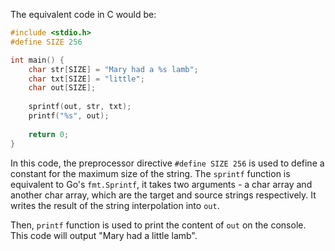  The equivalent code in C would be:

```c
#include <stdio.h>
#define SIZE 256

int main() {
    char str[SIZE] = "Mary had a %s lamb";
    char txt[SIZE] = "little";
    char out[SIZE];
    
    sprintf(out, str, txt);
    printf("%s", out);
    
    return 0;
}
```
In this code, the preprocessor directive `#define SIZE 256` is used to define a constant for the maximum size of the string. The `sprintf` function is equivalent to Go's `fmt.Sprintf`, it takes two arguments - a char array and another char array, which are the target and source strings respectively. It writes the result of the string interpolation into `out`. 

Then, `printf` function is used to print the content of `out` on the console. This code will output "Mary had a little lamb".

